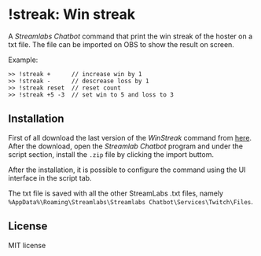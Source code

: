 # !streak: Win streak

A *Streamlabs Chatbot* command that print the win streak of the hoster on a txt file. The file can be imported on OBS to show the result on screen.

Example:
```
>> !streak +      // increase win by 1
>> !streak -      // descrease loss by 1
>> !streak reset  // reset count
>> !streak +5 -3  // set win to 5 and loss to 3
```

## Installation
First of all download the last version of the *WinStreak* command from [here](https://github.com/lucarin91/winstreak-streamlabs/releases).
After the download, open the *Streamlab Chatbot* program and under the script section, install the `.zip` file by clicking the import buttom.

After the installation, it is possible to configure the command using the UI interface in the script tab.

The txt file is saved with all the other StreamLabs .txt files, namely `%AppData%\Roaming\Streamlabs\Streamlabs Chatbot\Services\Twitch\Files`.

## License
MIT license
